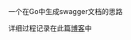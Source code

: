 一个在Go中生成swagger文档的思路

详细过程记录在此篇[博客](https://www.lin2j.tech/archives/%E4%B8%80%E4%B8%AA%E5%9C%A8go%E4%B8%AD%E7%94%9F%E6%88%90swagger%E6%96%87%E6%A1%A3%E7%9A%84%E6%80%9D%E8%B7%AF)中